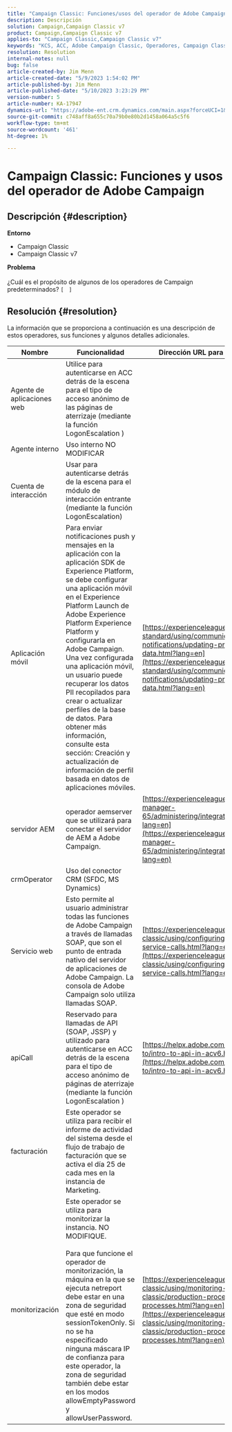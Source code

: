 ```yaml
---
title: "Campaign Classic: Funciones/usos del operador de Adobe Campaign"
description: Descripción
solution: Campaign,Campaign Classic v7
product: Campaign,Campaign Classic v7
applies-to: "Campaign Classic,Campaign Classic v7"
keywords: "KCS, ACC, Adobe Campaign Classic, Operadores, Campaign Classic v7, Campaign Classic, funciones, usos, propósito, Preguntas más frecuentes"
resolution: Resolution
internal-notes: null
bug: false
article-created-by: Jim Menn
article-created-date: "5/9/2023 1:54:02 PM"
article-published-by: Jim Menn
article-published-date: "5/10/2023 3:23:29 PM"
version-number: 5
article-number: KA-17947
dynamics-url: "https://adobe-ent.crm.dynamics.com/main.aspx?forceUCI=1&pagetype=entityrecord&etn=knowledgearticle&id=ce2848ee-70ee-ed11-8849-6045bd006b3d"
source-git-commit: c748aff8a655c70a79b0e80b2d1458a064a5c5f6
workflow-type: tm+mt
source-wordcount: '461'
ht-degree: 1%

---
```


# Campaign Classic: Funciones y usos del operador de Adobe Campaign

## Descripción {#description}

<b>Entorno</b>
- Campaign Classic
- Campaign Classic v7

<b>Problema</b><br><br>¿Cuál es el propósito de algunos de los operadores de Campaign predeterminados? `[`   `]` <br>

## Resolución {#resolution}


La información que se proporciona a continuación es una descripción de estos operadores, sus funciones y algunos detalles adicionales.


| <b>Nombre</b> | <b>Funcionalidad</b> | <b>Dirección URL para obtener más información</b> |
| --- | --- | --- |
| Agente de aplicaciones web | Utilice para autenticarse en ACC detrás de la escena para el tipo de acceso anónimo de las páginas de aterrizaje (mediante la función LogonEscalation ) |   |
| Agente interno | Uso interno NO MODIFICAR |   |
| Cuenta de interacción | Usar para autenticarse detrás de la escena para el módulo de interacción entrante (mediante la función LogonEscalation) |   |
| Aplicación móvil | Para enviar notificaciones push y mensajes en la aplicación con la aplicación SDK de Experience Platform, se debe configurar una aplicación móvil en el Experience Platform Launch de Adobe Experience Platform Experience Platform y configurarla en Adobe Campaign.<br>Una vez configurada una aplicación móvil, un usuario puede recuperar los datos PII recopilados para crear o actualizar perfiles de la base de datos. Para obtener más información, consulte esta sección: Creación y actualización de información de perfil basada en datos de aplicaciones móviles. | [https://experienceleague.adobe.com/docs/campaign-standard/using/communication-channels/push-notifications/updating-profile-with-mobile-app-data.html?lang=en](https://experienceleague.adobe.com/docs/campaign-standard/using/communication-channels/push-notifications/updating-profile-with-mobile-app-data.html?lang=en) |
| servidor AEM | operador aemserver que se utilizará para conectar el servidor de AEM a Adobe Campaign. | [https://experienceleague.adobe.com/docs/experience-manager-65/administering/integration/campaignonpremise.html?lang=en](https://experienceleague.adobe.com/docs/experience-manager-65/administering/integration/campaignonpremise.html?lang=en) |
| crmOperator | Uso del conector CRM (SFDC, MS Dynamics) |   |
| Servicio web | Esto permite al usuario administrar todas las funciones de Adobe Campaign a través de llamadas SOAP, que son el punto de entrada nativo del servidor de aplicaciones de Adobe Campaign. La consola de Adobe Campaign solo utiliza llamadas SOAP. | [https://experienceleague.adobe.com/docs/campaign-classic/using/configuring-campaign-classic/api/web-service-calls.html?lang=en](https://experienceleague.adobe.com/docs/campaign-classic/using/configuring-campaign-classic/api/web-service-calls.html?lang=en) |
| apiCall | Reservado para llamadas de API (SOAP, JSSP) y utilizado para autenticarse en ACC detrás de la escena para el tipo de acceso anónimo de páginas de aterrizaje (mediante la función LogonEscalation ) | [https://helpx.adobe.com/campaign/classic/how-to/intro-to-api-in-acv6.html](https://helpx.adobe.com/campaign/classic/how-to/intro-to-api-in-acv6.html) |
| facturación | Este operador se utiliza para recibir el informe de actividad del sistema desde el flujo de trabajo de facturación que se activa el día 25 de cada mes en la instancia de Marketing. |   |
| monitorización | Este operador se utiliza para monitorizar la instancia. NO MODIFIQUE. <br><br>Para que funcione el operador de monitorización, la máquina en la que se ejecuta netreport debe estar en una zona de seguridad que esté en modo sessionTokenOnly. Si no se ha especificado ninguna máscara IP de confianza para este operador, la zona de seguridad también debe estar en los modos allowEmptyPassword y allowUserPassword. | [https://experienceleague.adobe.com/docs/campaign-classic/using/monitoring-campaign-classic/production-procedures/monitoring-processes.html?lang=en](https://experienceleague.adobe.com/docs/campaign-classic/using/monitoring-campaign-classic/production-procedures/monitoring-processes.html?lang=en) |



